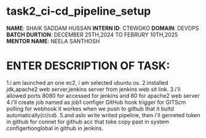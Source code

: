 # task2_ci-cd_pipeline_setup

**NAME**: SHAIK SADDAM HUSSAN
**INTERN ID**: CT6WGKO
**DOMAIN**: DEVOPS
**BATCH DURTION**: DECEMBER 25TH,2024 TO FEBRURY 10TH,2025
**MENTOR NAME**: NEELA SANTHOSH
# ENTER DESCRIPTION OF TASK:
1.i am launched an one ec2, i am selected ubuntu os.
2.installed jdk,apache2 web server,jenkins server from jenkins web sit link.
3.i'll allowed ports 8080 for accessed for jenkins and 80 for apache2 web server
4.i'll create job named as job1 configer GitHub hook trigger for GITScm polling for webhook it workes when we push to github that it bultd automatically(ci/cd).
5.and aslo write writed pipeline, then i'll genreted token in github for connet for github acc that toke copy past in system configertionglobal in github  in jenkins.
